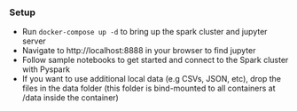 ### Setup
- Run `docker-compose up -d` to bring up the spark cluster and jupyter server
- Navigate to http://localhost:8888 in your browser to find jupyter
- Follow sample notebooks to get started and connect to the Spark cluster with Pyspark
- If you want to use additional local data (e.g CSVs, JSON, etc), drop the files in the data folder (this folder is bind-mounted to all containers at /data inside the container)